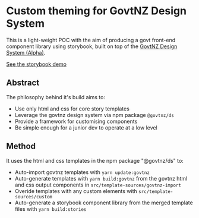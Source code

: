 # Custom theming for GovtNZ Design System

This is a light-weight POC with the aim of producing a govt front-end component library using storybook, built on top of the [GovtNZ Design System (Alpha)](https://github.com/GOVTNZ/govtnz-design-system).

[See the storybook demo](https://ezra.keddell.nz/govtnz-ds-storybook)

## Abstract

The philosophy behind it's build aims to:

- Use only html and css for core story templates
- Leverage the govtnz design system via npm package `@govtnz/ds`
- Provide a framework for customising components
- Be simple enough for a junior dev to operate at a low level

## Method

It uses the html and css templates in the npm package "@govtnz/ds" to:

- Auto-import govtnz templates with `yarn update:govtnz`
- Auto-generate templates with `yarn build:govtnz` from the govtnz html and css output components in `src/template-sources/govtnz-import`
- Overide templates with any custom elements with `src/template-sources/custom`
- Auto-generate a storybook component library from the merged template files with `yarn build:stories`
